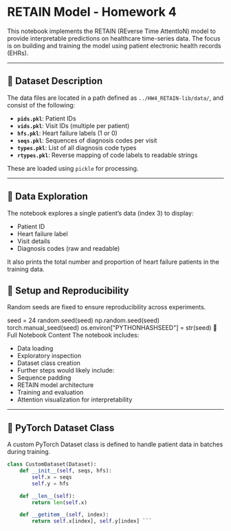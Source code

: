 # RETAIN Model - Homework 4

This notebook implements the RETAIN (REverse Time AttentIoN) model to provide interpretable predictions on healthcare time-series data. The focus is on building and training the model using patient electronic health records (EHRs).

---

## 📁 Dataset Description

The data files are located in a path defined as `../HW4_RETAIN-lib/data/`, and consist of the following:

- **`pids.pkl`**: Patient IDs  
- **`vids.pkl`**: Visit IDs (multiple per patient)  
- **`hfs.pkl`**: Heart failure labels (1 or 0)  
- **`seqs.pkl`**: Sequences of diagnosis codes per visit  
- **`types.pkl`**: List of all diagnosis code types  
- **`rtypes.pkl`**: Reverse mapping of code labels to readable strings  

These are loaded using `pickle` for processing.

---

## 🧪 Data Exploration

The notebook explores a single patient’s data (index 3) to display:

- Patient ID  
- Heart failure label  
- Visit details  
- Diagnosis codes (raw and readable)

It also prints the total number and proportion of heart failure patients in the training data.

## 📌 Setup and Reproducibility
Random seeds are fixed to ensure reproducibility across experiments.

seed = 24
random.seed(seed)
np.random.seed(seed)
torch.manual_seed(seed)
os.environ["PYTHONHASHSEED"] = str(seed)
📓 Full Notebook Content
The notebook includes:

- Data loading
- Exploratory inspection
- Dataset class creation
- Further steps would likely include:
- Sequence padding
- RETAIN model architecture
- Training and evaluation
- Attention visualization for interpretability

---

## 🧱 PyTorch Dataset Class

A custom PyTorch Dataset class is defined to handle patient data in batches during training.

```python
class CustomDataset(Dataset):
    def __init__(self, seqs, hfs):
        self.x = seqs
        self.y = hfs

    def __len__(self):
        return len(self.x)

    def __getitem__(self, index):
        return self.x[index], self.y[index] ```
